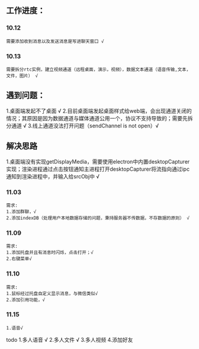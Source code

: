 ## 工作进度：
### 10.12
```
需要添加收到消息以及发送消息是写进聊天窗口 √
```
### 10.13
```
需要拆分rtc实例，建立视频通道（远程桌面，演示，视频），数据文本通道（语音传输,文本，文件，图片） √

```
## 遇到问题：
1.桌面端发起不了桌面              √
2.目前桌面端发起桌面样式给web端，会出现通道关闭的情况；其原因是因为数据通道与媒体通道公用一个，协议不支持导致的；需要先拆分通道 √
3.线上通道没法打开问题（sendChannel is not open）√

## 解决思路
1.桌面端没有实现getDisplayMedia，需要使用electron中内置desktopCapturer实现；渲染进程通过点击按钮通知主进程打开desktopCapturer将流指向通过ipc通知到渲染进程中，并输入给srcObj中 √

### 11.03
```
需求:
1.添加群聊，√
2.添加indexDB（处理用户本地数据存储的问题，秉持服务器不传数据，不存数据的原则） √
```
### 11.09
```
需求:
1.添加托盘并且有消息时闪烁，点击打开；√
2.右键菜单√
```
### 11.10
```
需求:
1.鼠标经过托盘自定义显示消息，与微信类似√
2.添加引用功能，√
```
### 11.15
```
1.语音√
```
todo
1.多人语音 √
2.多人文件 √
3.多人视频
4.添加好友